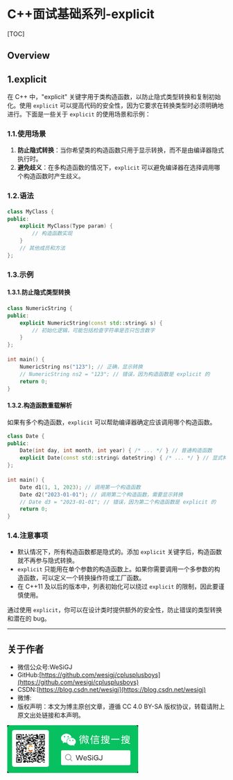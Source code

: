 # C++面试基础系列-explicit

[TOC]

## Overview

## 1.explicit

在 C++ 中，"explicit" 关键字用于类构造函数，以防止隐式类型转换和复制初始化。使用 `explicit` 可以提高代码的安全性，因为它要求在转换类型时必须明确地进行。下面是一些关于 `explicit` 的使用场景和示例：

### 1.1.使用场景

1. **防止隐式转换**：当你希望类的构造函数只用于显示转换，而不是由编译器隐式执行时。
2. **避免歧义**：在多构造函数的情况下，`explicit` 可以避免编译器在选择调用哪个构造函数时产生歧义。

### 1.2.语法

```cpp
class MyClass {
public:
    explicit MyClass(Type param) {
        // 构造函数实现
    }
    // 其他成员和方法
};
```

### 1.3.示例

#### 1.3.1.防止隐式类型转换

```cpp
class NumericString {
public:
    explicit NumericString(const std::string& s) {
        // 初始化逻辑，可能包括检查字符串是否只包含数字
    }
};

int main() {
    NumericString ns("123"); // 正确，显示转换
    // NumericString ns2 = "123"; // 错误，因为构造函数是 explicit 的
    return 0;
}
```

#### 1.3.2.构造函数重载解析

如果有多个构造函数，`explicit` 可以帮助编译器确定应该调用哪个构造函数。

```cpp
class Date {
public:
    Date(int day, int month, int year) { /* ... */ } // 普通构造函数
    explicit Date(const std::string& dateString) { /* ... */ } // 显式构造函数
};

int main() {
    Date d1(1, 1, 2023); // 调用第一个构造函数
    Date d2("2023-01-01"); // 调用第二个构造函数，需要显示转换
    // Date d3 = "2023-01-01"; // 错误，因为第二个构造函数是 explicit 的
    return 0;
}
```

### 1.4.注意事项

- 默认情况下，所有构造函数都是隐式的。添加 `explicit` 关键字后，构造函数就不再参与隐式转换。
- `explicit` 只能用在单个参数的构造函数上。如果你需要调用一个多参数的构造函数，可以定义一个转换操作符或工厂函数。
- 在 C++11 及以后的版本中，列表初始化可以绕过 `explicit` 的限制，因此要谨慎使用。

通过使用 `explicit`，你可以在设计类时提供额外的安全性，防止错误的类型转换和潜在的 bug。

---

## 关于作者

- 微信公众号:WeSiGJ
- GitHub:[https://github.com/wesigj/cplusplusboys](https://github.com/wesigj/cplusplusboys)
- CSDN:[https://blog.csdn.net/wesigj](https://blog.csdn.net/wesigj)
- 微博:
- 版权声明：本文为博主原创文章，遵循 CC 4.0 BY-SA 版权协议，转载请附上原文出处链接和本声明。

<img src=/img/wechat.jpg width=60% />
